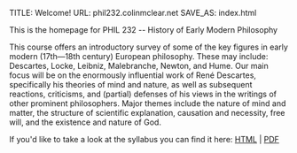 TITLE: Welcome!
URL: phil232.colinmclear.net
SAVE_AS: index.html

This is the homepage for PHIL 232 -- History of Early Modern Philosophy

This course offers an introductory survey of some of the key figures in early
modern (17th—18th century) European philosophy. These may include: Descartes,
Locke, Leibniz, Malebranche, Newton, and Hume. Our main focus will be on the
enormously influential work of René Descartes, specifically his theories of
mind and nature, as well as subsequent reactions, criticisms, and (partial)
defenses of his views in the writings of other prominent philosophers. Major
themes include the nature of mind and matter, the structure of scientific
explanation, causation and necessity, free will, and the existence and nature
of God.

If you'd like to take a look at the syllabus you can find it here: [HTML]({filename}/extra/syllabus.html) | [PDF]({filename}/extra/syllabus.pdf)

